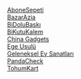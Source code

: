 <a href="https://www.abonesepeti.com/">AboneSepeti</a>
<br>
<a href="https://www.bazarazia.com/index/home">BazarAzia</a>
<br>
<a href="https://www.bidolubaski.com/">BiDoluBaskı</a>
<br>
<a href="https://www.bikutukalem.com/">BiKutuKalem</a>
<br>
<a href="https://china-gadgets.com/">China Gadgets</a>
<br>
<a href="https://www.egeusulu.com/index.html">Ege Usulü</a>
<br>
<a href="https://www.ges.gov.tr/">Geleneksel Ev Sanatları</a>
<br>
<a href="https://tr.pandacheck.com/">PandaCheck</a>
<br>
<a href="https://www.tohumkart.com/">TohumKart</a>
<br>
